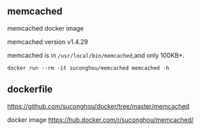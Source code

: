 ## memcached

memcached docker image

memcached version v1.4.29

memcached is in `/usr/local/bin/memcached`,and only 100KB+.



```
docker run --rm -it suconghou/memcached memcached -h
```

## dockerfile

https://github.com/suconghou/docker/tree/master/memcached


docker image  https://hub.docker.com/r/suconghou/memcached/
